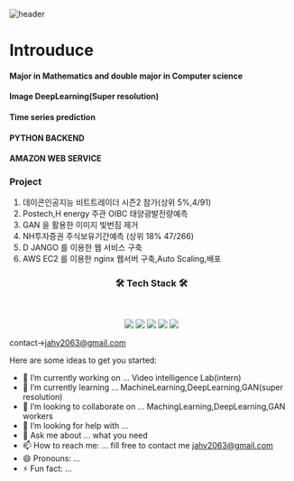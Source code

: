 
![header](https://img.shields.io/badge/<Career>-<JaehyeonJeon>-<blue>)



# Introuduce


#### Major in Mathematics and double major in Computer science
#### Image DeepLearning(Super resolution)
#### Time series prediction
#### PYTHON BACKEND 
#### AMAZON WEB SERVICE

### Project
1. 데이콘인공지능 비트트레이더 시즌2 참가(상위 5%,4/91)
2. Postech,H energy 주관 OIBC 태양광발전량예측
3. GAN 을 활용한 이미지 빛번짐 제거
4. NH투자증권 주식보유기간예측 (상위 18% 47/266)
5. D JANGO 를 이용한 웹 서비스 구축
6. AWS EC2 를 이용한 nginx 웹서버 구축,Auto Scaling,배포


<h3 align="center"><b>🛠 Tech Stack 🛠</b></h3>
</br>
<p align="center">
<img src="https://img.shields.io/badge/Python-3776AB?style=for-the-badge&logo=Python&logoColor=white">
<img src="https://img.shields.io/badge/Tensorflow-FF7300?style=for-the-badge&logo=Tensorflow&logoColor=white">
<img src="https://img.shields.io/badge/Django-092E20?style=for-the-badge&logo=Django&logoColor=white">
 <img src="https://img.shields.io/badge/Amazon AWS-569A31?style=for-the-badge&logo=Amazon AWS&logoColor=white">
  <img src="https://img.shields.io/badge/MYSQL-4479A1?style=for-the-badge&logo=MYSQL&logoColor=white">




contact->jahy2063@gmail.com




 
Here are some ideas to get you started:

- 🔭 I’m currently working on ...          Video intelligence Lab(intern)
- 🌱 I’m currently learning ...            MachineLearning,DeepLearning,GAN(super resolution)
- 👯 I’m looking to collaborate on ...     MachingLearning,DeepLearning,GAN workers
- 🤔 I’m looking for help with ...            
- 💬 Ask me about ... what you need           
- 📫 How to reach me: ...                  fill free to contact me  jahy2063@gmail.com
- 😄 Pronouns: ...                       
- ⚡ Fun fact: ...                             



